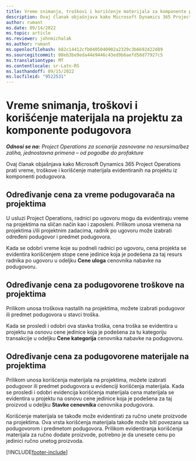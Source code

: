 ```yaml
---
title: Vreme snimanja, troškovi i korišćenje materijala za komponente podizvođačima
description: Ovaj članak objašnjava kako Microsoft Dynamics 365 Project Operations prati vreme, troškove i korišćenje materijala evidentiranih na projektu iz komponenti podugovora.
author: rumant
ms.date: 09/14/2022
ms.topic: article
ms.reviewer: johnmichalak
ms.author: rumant
ms.openlocfilehash: b82c14412cfb0405040902a2329c3b6692422d89
ms.sourcegitcommit: 08eb3be9eda44e9446c43ed9b6aefd58d77927c5
ms.translationtype: MT
ms.contentlocale: sr-Latn-RS
ms.lasthandoff: 09/15/2022
ms.locfileid: "9522531"
---
```

# <a name="recording-time-expenses-and-material-usage-on-projects-for-subcontracted-components"></a>Vreme snimanja, troškovi i korišćenje materijala na projektu za komponente podugovora

_**Odnosi se na:** Project Operations za scenarije zasnovane na resursima/bez zaliha, jednostavna primena – od pogodbe do profakture_

Ovaj članak objašnjava kako Microsoft Dynamics 365 Project Operations prati vreme, troškove i korišćenje materijala evidentiranih na projektu iz komponenti podugovora.

## <a name="costing-for-subcontractor-time-on-projects"></a>Određivanje cena za vreme podugovarača na projektima
U usluzi Project Operations, radnici po ugovoru mogu da evidentiraju vreme na projektima na sličan način kao i zaposleni. Prilikom unosa vremena na projektima i/ili projektnim zadacima, radnik po ugovoru može izabrati određeni podugovor i predmet podugovora.

Kada se odobri vreme koje su podneli radnici po ugovoru, cena projekta se evidentira korišćenjem stope cene jedinice koja je podešena za taj resurs radnika po ugovoru u odeljku **Cene uloga** cenovnika nabavke na podugovoru.

## <a name="costing-for-subcontracted-expenses-on-projects"></a>Određivanje cena za podugovorene troškove na projektima
Prilikom unosa troškova nastalih na projektima, možete izabrati podugovor ili predmet podugovora u stavci troška. 

Kada se prosledi i odobri ova stavka troška, cena troška se evidentira u projektu na osnovu cene jedinice koja je podešena za tu kategoriju transakcije u odeljku **Cene kategorija** cenovnika nabavke na podugovoru.

## <a name="costing-for-subcontracted-materials-on-projects"></a>Određivanje cena za podugovorene materijale na projektima
Prilikom unosa korišćenja materijala na projektima, možete izabrati podugovor ili predmet podugovora u evidenciji korišćenja materijala. Kada se prosledi i odobri evidencija korišćenja materijala cena materijala se evidentira u projektu na osnovu cene jedinice koja je podešena za taj proizvod u odeljku **Stavke cenovnika** cenovnika podugovora.

Korišćenje materijala se takođe može evidentirati za ručno unete proizvode na projektima. Ova vrsta korišćenja materijala takođe može biti povezana sa podugovorom i predmetom podugovora. Prilikom evidentiranja korišćenja materijala za ručno dodate proizvode, potrebno je da unesete cenu po jedinici ručno unetog proizvoda. 


[!INCLUDE[footer-include](../../includes/footer-banner.md)]

